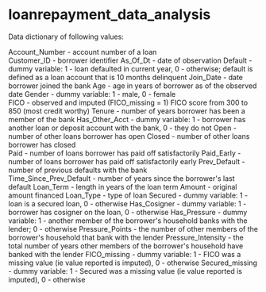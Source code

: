# loanrepayment_data_analysis
Data dictionary of following values:

Account_Number - account number of a loan
<br/>Customer_ID	- borrower identifier
As_Of_Dt	- date of observation
Default	- dummy variable: 1 - loan defaulted in current year, 0 - otherwise; default is defined as a loan account that is 10 months delinquent
Join_Date	- date borrower joined the bank
Age	- age in years of borrower as of the observed date
Gender - dummy variable: 1 - male, 0 - female	
FICO - observed and imputed (FICO_missing = 1) FICO score from 300 to 850 (most credit worthy)
Tenure - number of years borrower has been a member of the bank
Has_Other_Acct - dummy variable: 1 - borrower has another loan or deposit account with the bank, 0 - they do not
Open - number of other loans borrower has open
Closed - number of other loans borrower has closed	
Paid - number of loans borrower has paid off satisfactorily	
Paid_Early - number of loans borrower has paid off satisfactorily	early
Prev_Default - number of previous defaults with the bank	
Time_Since_Prev_Default	- number of years since the borrower's last default
Loan_Term	- length in years of the loan term
Amount - original amount financed
Loan_Type	- type of loan 
Secured	- dummy variable: 1 - loan is a secured loan, 0 - otherwise
Has_Cosigner - dummy variable: 1 - borrower has cosigner on the loan, 0 - otherwise
Has_Pressure - dummy variable: 1 - another member of the borrower's household banks with the lender; 0 - otherwise
Pressure_Points	- the number of other members of the borrower's household that bank with the lender
Pressure_Intensity - the total number of years other members of the borrower's household have banked with the lender 
FICO_missing - dummy variable: 1 - FICO was a missing value (ie value reported is imputed), 0 - otherwise
Secured_missing - dummy variable: 1 - Secured was a missing value (ie value reported is imputed), 0 - otherwise
